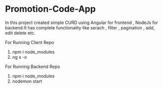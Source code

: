 # Promotion-Code-App

In this project created simple CURD using Angular for frontend , NodeJs for backend.It has complete functionality like serach , filter , pagination , 
add, edit delete etc.

For Running Client Repo
1. npm i node_modules
2. ng s -o

For Running Backend Repo
1. npm i node_modules
2. nodemon start


